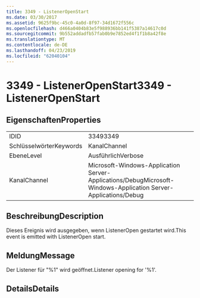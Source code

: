 ```yaml
---
title: 3349 - ListenerOpenStart
ms.date: 03/30/2017
ms.assetid: 9625f9bc-45c0-4a0d-8f97-34d1672f556c
ms.openlocfilehash: d466a0404b83e5f988936bb141f5387a14617c0d
ms.sourcegitcommit: 9b552addadfb57fab0b9e7852ed4f1f1b8a42f8e
ms.translationtype: MT
ms.contentlocale: de-DE
ms.lasthandoff: 04/23/2019
ms.locfileid: "62040104"
---
```

# <a name="3349---listeneropenstart"></a><span data-ttu-id="adb46-102">3349 - ListenerOpenStart</span><span class="sxs-lookup"><span data-stu-id="adb46-102">3349 - ListenerOpenStart</span></span>
## <a name="properties"></a><span data-ttu-id="adb46-103">Eigenschaften</span><span class="sxs-lookup"><span data-stu-id="adb46-103">Properties</span></span>  
  
|||  
|-|-|  
|<span data-ttu-id="adb46-104">ID</span><span class="sxs-lookup"><span data-stu-id="adb46-104">ID</span></span>|<span data-ttu-id="adb46-105">3349</span><span class="sxs-lookup"><span data-stu-id="adb46-105">3349</span></span>|  
|<span data-ttu-id="adb46-106">Schlüsselwörter</span><span class="sxs-lookup"><span data-stu-id="adb46-106">Keywords</span></span>|<span data-ttu-id="adb46-107">Kanal</span><span class="sxs-lookup"><span data-stu-id="adb46-107">Channel</span></span>|  
|<span data-ttu-id="adb46-108">Ebene</span><span class="sxs-lookup"><span data-stu-id="adb46-108">Level</span></span>|<span data-ttu-id="adb46-109">Ausführlich</span><span class="sxs-lookup"><span data-stu-id="adb46-109">Verbose</span></span>|  
|<span data-ttu-id="adb46-110">Kanal</span><span class="sxs-lookup"><span data-stu-id="adb46-110">Channel</span></span>|<span data-ttu-id="adb46-111">Microsoft-Windows-Application Server-Applications/Debug</span><span class="sxs-lookup"><span data-stu-id="adb46-111">Microsoft-Windows-Application Server-Applications/Debug</span></span>|  
  
## <a name="description"></a><span data-ttu-id="adb46-112">Beschreibung</span><span class="sxs-lookup"><span data-stu-id="adb46-112">Description</span></span>  
 <span data-ttu-id="adb46-113">Dieses Ereignis wird ausgegeben, wenn ListenerOpen gestartet wird.</span><span class="sxs-lookup"><span data-stu-id="adb46-113">This event is emitted with ListenerOpen start.</span></span>  
  
## <a name="message"></a><span data-ttu-id="adb46-114">Meldung</span><span class="sxs-lookup"><span data-stu-id="adb46-114">Message</span></span>  
 <span data-ttu-id="adb46-115">Der Listener für "%1" wird geöffnet.</span><span class="sxs-lookup"><span data-stu-id="adb46-115">Listener opening for '%1'.</span></span>  
  
## <a name="details"></a><span data-ttu-id="adb46-116">Details</span><span class="sxs-lookup"><span data-stu-id="adb46-116">Details</span></span>
